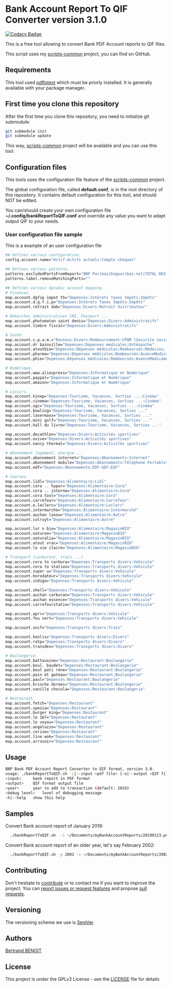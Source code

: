 # Bank Account Report To QIF Converter version 3.1.0

[![Codacy Badge](https://api.codacy.com/project/badge/Grade/b9d06cb55eea4e1d8a20da784e7f2f92)](https://app.codacy.com/app/bertrand-benoit/bankAccountReportToQIF?utm_source=github.com&utm_medium=referral&utm_content=bertrand-benoit/bankAccountReportToQIF&utm_campaign=Badge_Grade_Dashboard)

This is a free tool allowing to convert Bank PDF Account reports to QIF files.

This script uses my [scripts-common](https://github.com/bertrand-benoit/scripts-common) project, you can find on GitHub.

## Requirements
This tool used [pdftotext](https://poppler.freedesktop.org/) which must be priorly installed. It is generally available with your package manager.

## First time you clone this repository
After the first time you clone this repository, you need to initialize git submodule:
```bash
git submodule init
git submodule update
```

This way, [scripts-common](https://github.com/bertrand-benoit/scripts-common) project will be available and you can use this tool.

## Configuration files
This tools uses the configuration file feature of the [scripts-common](https://github.com/bertrand-benoit/scripts-common) project.

The global configuration file, called **default.conf**, is in the root directory of this repository.
It contains default configuration for this tool, and should NOT be edited.

You can/should create your own configuration file **~/.config/bankReportToQIF.conf** and override any value you want to adapt output QIF to your needs.

### User configuration file sample
This is a example of an user configuration file
```bash
## Defines various configuration.
config.account.name="Actif:Actifs actuels:Compte cheques"

## Defines various patterns.
patterns.excludedPartsFromReport="BNP Paribas|bnpparibas.net|TOTAL DES OPERATIONS|SOLDE CREDITEUR|SOLDE DEBITEUR|Minitel|code secret|Votre conseiller|éclamation|Médiateur|votre numéro client|opérations courante|Commissions sur services|de votre autorisation|le TAEG effectif|La tarification|e tarif"
patterns.label.removeMatchingParts=""

## Defines various dynamic account mapping.
# Finances.
map.account.dgfip impot th="Depenses:Intérets Taxes Impôts:Impôts"
map.account.d.g.f.i.p="Depenses:Intérets Taxes Impôts:Impôts"
map.account.retrait dab="Depenses:Divers:Retrait distributeur"

# Démarches administratives CNI, Passport ...
map.account.photomaton saint denis="Depenses:Divers:Administratifs"
map.account.timbre fiscal="Depenses:Divers:Administratifs"

# Santé.
map.account.c.p.a.m.="Revenus:Divers:Remboursement:CPAM (Securite sociale)"
map.account.dr bainville="Depenses:Dépenses médicales:Ostéopathe"
map.account.atoutbio="Depenses:Dépenses médicales:Remboursés:Médecins, Hopitaux, Cliniques ..."
map.account.pharma="Depenses:Dépenses médicales:Remboursés:AvanceMedicaments"
map.account.phie="Depenses:Dépenses médicales:Remboursés:AvanceMedicaments"

# Numérique.
map.account.www.aliexpress="Depenses:Informatique et Numérique"
map.account.paypal="Depenses:Informatique et Numérique"
map.account.amazon="Depenses:Informatique et Numérique"

# Loisirs.
map.account.kinep="Depenses:Tourisme, Vacances, Sorties ...:Cinéma"
map.account.cinema="Depenses:Tourisme, Vacances, Sorties ...:Cinéma"
map.account.ugc="Depenses:Tourisme, Vacances, Sorties ...:Cinéma"
map.account.bowling="Depenses:Tourisme, Vacances, Sorties ..."
map.account.lasermaxx="Depenses:Tourisme, Vacances, Sorties ..."
map.account.mini golf="Depenses:Tourisme, Vacances, Sorties ..."
map.account.hall du livre="Depenses:Tourisme, Vacances, Sorties ..."

map.account.decathlon="Depenses:Divers:Activités sportives"
map.account.ovive="Depenses:Divers:Activités sportives"
map.account.nancy thermal="Depenses:Divers:Activités sportives"

# Abonnement logement, énergie ...
map.account.abonnement internet="Depenses:Abonnements:Internet"
map.account.abonnement mobile="Depenses:Abonnements:Téléphone Portable"
map.account.edf="Depenses:Abonnements:EDF-GDF:EDF"

# Courses.
map.account.lidl="Depenses:Alimentaire:Lidl"
map.account.cora .. hyper="Depenses:Alimentaire:Cora"
map.account.cora .. interne="Depenses:Alimentaire:Cora"
map.account.cora toul="Depenses:Alimentaire:Cora"
map.account.carrefour="Depenses:Alimentaire:Carrefour"
map.account.e.leclerc="Depenses:Alimentaire:Leclerc"
map.account.intermarche="Depenses:Alimentaire:Intermarché"
map.account.auchan laxou="Depenses:Alimentaire:Autre"
map.account.colruyt="Depenses:Alimentaire:Autre"

map.account.lor n bio="Depenses:Alimentaire:MagasinBIO"
map.account.natureo="Depenses:Alimentaire:MagasinBIO"
map.account.naturalia="Depenses:Alimentaire:MagasinBIO"
map.account.atout vrac="Depenses:Alimentaire:MagasinBIO"
map.account.la vie claire="Depenses:Alimentaire:MagasinBIO"

# Transport (carburant, train ...)
map.account.cora to carbura="Depenses:Transports divers:Vehicule"
map.account.cora to station="Depenses:Transports divers:Vehicule"
map.account.super u="Depenses:Transports divers:Vehicule"
map.account.horodateur="Depenses:Transports divers:Vehicule"
map.account.indigo="Depenses:Transports divers:Vehicule"

map.account.shell="Depenses:Transports divers:Vehicule"
map.account.auchan carburan="Depenses:Transports divers:Vehicule"
map.account.auchan essence="Depenses:Transports divers:Vehicule"
map.account.carrefourstatio="Depenses:Transports divers:Vehicule"

map.account.aprr="Depenses:Transports divers:Vehicule"
map.account.feu vert="Depenses:Transports divers:Vehicule"

map.account.sncf="Depenses:Transports divers:Train"

map.account.keolis="Depenses:Transports divers:Divers"
map.account.ratp="Depenses:Transports divers:Divers"
map.account.transdev="Depenses:Transports divers:Divers"

# Boulangerie.
map.account.battavoine="Depenses:Restaurant:Boulangerie"
map.account.boul. baudet="Depenses:Restaurant:Boulangerie"
map.account.boul pati rene="Depenses:Restaurant:Boulangerie"
map.account.pain et gateau="Depenses:Restaurant:Boulangerie"
map.account.paul="Depenses:Restaurant:Boulangerie"
map.account.brioche dorees="Depenses:Restaurant:Boulangerie"
map.account.vanille chocola="Depenses:Restaurant:Boulangerie"

# Restaurant.
map.account.fetch="Depenses:Restaurant"
map.account.spezia="Depenses:Restaurant"
map.account.burger king="Depenses:Restaurant"
map.account.le 167="Depenses:Restaurant"
map.account.le voyou="Depenses:Restaurant"
map.account.angeluzzo="Depenses:Restaurant"
map.account.cerise="Depenses:Restaurant"
map.account.line wok="Depenses:Restaurant"
map.account.arrosoir="Depenses:Restaurant"
```

## Usage
```bash
BNP Bank PDF Account Report Converter to QIF format, version 3.0.
usage: ./bankReportToQIF.sh -i|--input <pdf file> [-o|--output <QIF file>] [-y|--year <year>] [--debug <debug level>] [-h|--help]
<input>		bank report in PDF format
<output>	QIF format output file
<year>		year to add to transaction (default: 2019)
<debug level>	level of debugging message
-h|--help	show this help
```

## Samples
Convert Bank account report of January 2019:
```bash
  ./bankReportToQIF.sh  -i ~/Documents/myBankAccountReports/20190123.pdf -o /tmp/20190123.qif
```

Convert Bank account report of an older year, let's say February 2002:
```bash
  ./bankReportToQIF.sh -y 2002 -i ~/Documents/myBankAccountReports/20020223.pdf -o /tmp/20020223.qif
```

## Contributing
Don't hesitate to [contribute](https://opensource.guide/how-to-contribute/) or to contact me if you want to improve the project.
You can [report issues or request features](https://github.com/bertrand-benoit/scripts-common/issues) and propose [pull requests](https://github.com/bertrand-benoit/scripts-common/pulls).

## Versioning
The versioning scheme we use is [SemVer](http://semver.org/).

## Authors
[Bertrand BENOIT](mailto:contact@bertrand-benoit.net)

## License
This project is under the GPLv3 License - see the [LICENSE](LICENSE) file for details
